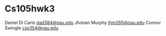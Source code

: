 # Cs105hwk3
Daniel Di Carlo dad384@nau.edu
Jhonan Murphy jhm265@nau.edu
Connor Swingle css354@nau.edu
